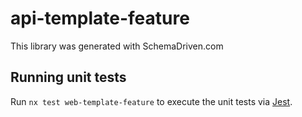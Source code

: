 
# api-template-feature

This library was generated with SchemaDriven.com

## Running unit tests

Run `nx test web-template-feature` to execute the unit tests via [Jest](https://jestjs.io).

